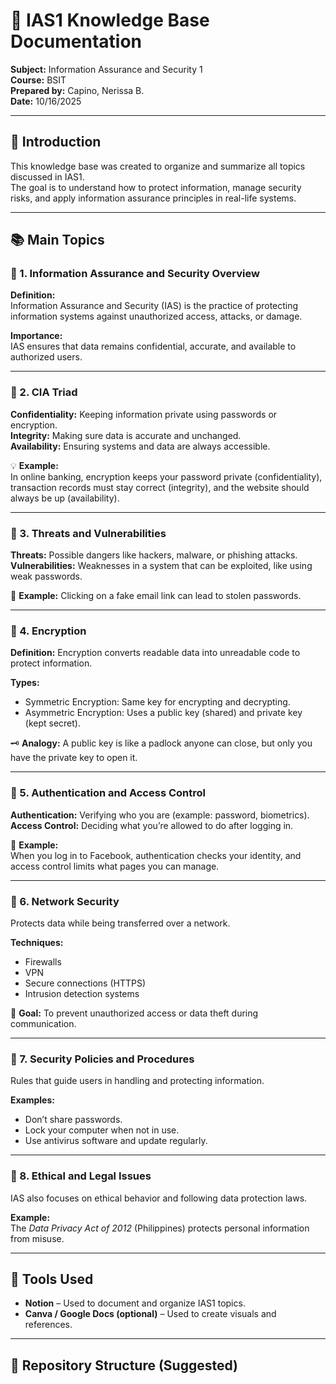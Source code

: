 # 🧠 IAS1 Knowledge Base Documentation

**Subject:** Information Assurance and Security 1  
**Course:** BSIT  
**Prepared by:** Capino, Nerissa B.  
**Date:** 10/16/2025

---

## 🏁 Introduction
This knowledge base was created to organize and summarize all topics discussed in IAS1.  
The goal is to understand how to protect information, manage security risks, and apply information assurance principles in real-life systems.

---

## 📚 Main Topics

### 🔹 1. Information Assurance and Security Overview
**Definition:**  
Information Assurance and Security (IAS) is the practice of protecting information systems against unauthorized access, attacks, or damage.

**Importance:**  
IAS ensures that data remains confidential, accurate, and available to authorized users.

---

### 🔹 2. CIA Triad
**Confidentiality:** Keeping information private using passwords or encryption.  
**Integrity:** Making sure data is accurate and unchanged.  
**Availability:** Ensuring systems and data are always accessible.

💡 **Example:**  
In online banking, encryption keeps your password private (confidentiality), transaction records must stay correct (integrity), and the website should always be up (availability).

---

### 🔹 3. Threats and Vulnerabilities
**Threats:** Possible dangers like hackers, malware, or phishing attacks.  
**Vulnerabilities:** Weaknesses in a system that can be exploited, like using weak passwords.

💭 **Example:** Clicking on a fake email link can lead to stolen passwords.

---

### 🔹 4. Encryption
**Definition:** Encryption converts readable data into unreadable code to protect information.

**Types:**  
- Symmetric Encryption: Same key for encrypting and decrypting.  
- Asymmetric Encryption: Uses a public key (shared) and private key (kept secret).

🗝️ **Analogy:** A public key is like a padlock anyone can close, but only you have the private key to open it.

---

### 🔹 5. Authentication and Access Control
**Authentication:** Verifying who you are (example: password, biometrics).  
**Access Control:** Deciding what you’re allowed to do after logging in.

🧩 **Example:**  
When you log in to Facebook, authentication checks your identity, and access control limits what pages you can manage.

---

### 🔹 6. Network Security
Protects data while being transferred over a network.

**Techniques:**  
- Firewalls  
- VPN  
- Secure connections (HTTPS)  
- Intrusion detection systems

🎯 **Goal:** To prevent unauthorized access or data theft during communication.

---

### 🔹 7. Security Policies and Procedures
Rules that guide users in handling and protecting information.

**Examples:**  
- Don’t share passwords.  
- Lock your computer when not in use.  
- Use antivirus software and update regularly.

---

### 🔹 8. Ethical and Legal Issues
IAS also focuses on ethical behavior and following data protection laws.

**Example:**  
The *Data Privacy Act of 2012* (Philippines) protects personal information from misuse.

---

## 🧩 Tools Used
- **Notion** – Used to document and organize IAS1 topics.  
- **Canva / Google Docs (optional)** – Used to create visuals and references.

---

## 📁 Repository Structure (Suggested)
